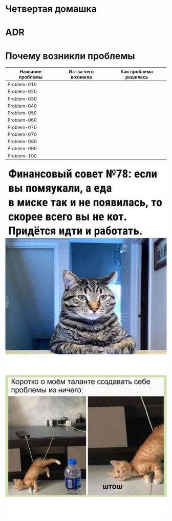 # Четвертая домашка

# ADR

# Почему возникли проблемы

| Название проблемы | Из-за чего возникла | Как проблема решилась |
| ----------------- | ------------------- | --------------------- |
| Problem-010       |                     |                       |
| Problem-020       |                     |                       |
| Problem-030       |                     |                       |
| Problem-040       |                     |                       |
| Problem-050       |                     |                       |
| Problem-060       |                     |                       |
| Problem-070       |                     |                       |
| Problem-070       |                     |                       |
| Problem-080       |                     |                       |
| Problem-090       |                     |                       |
| Problem-100       |                     |                       |


![Мем Раз](memes/meme1.png)
![Мем Два](memes/meme2.png)